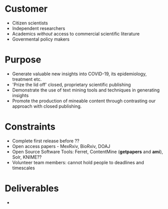 # Customer
- Citizen scientists
- Independent researchers
- Academics *without* access to commercial scientific literature
- Govermental policy makers
# Purpose
- Generate valuable new insights into COVID-19, its epidemiology, treatment etc.
- 'Prize the lid off' closed, proprietary scientific publishing
- Demonstrate the use of text mining tools and techniques in generating insights
- Promote the production of mineable content through contrasting our approach with closed publishing.
# Constraints
- Complete first release before ??
- Open access papers - MexRxiv, BioRxiv, DOAJ
- Open Source Software Tools: Ferret, ContentMine (**getpapers** and **ami**), Solr, KNIME??
- Volunteer team members:  cannot hold people to deadlines and timescales
# Deliverables
- 
